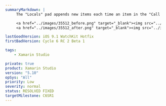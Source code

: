 ```yaml
---
summaryMarkdown: |
     The "Locals" pad appends new items each time an item in the "Call Stack" is double-clicked.

     <a href="../images/35512_before.png" target="_blank"><img src="../images/35512_before.png" width="399" height="254" /></a>
     <a href="../images/35512_after.png" target="_blank"><img src="../images/35512_after.png" width="399" height="254" /></a>

lastGoodVersion: iOS 9.1 WatchKit Hotfix
firstBadVersion: Cycle 6 RC 2 Beta 1

tags:
    - Xamarin Studio

private: true
product: Xamarin Studio
version: "5.10"
opSys: "All"
priority: Low
severity: normal
status: RESOLVED FIXED
targetMilestone: C6SR1
---
```

